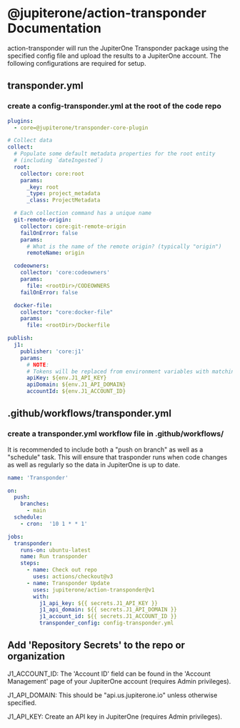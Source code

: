 # @jupiterone/action-transponder Documentation

action-transponder will run the JupiterOne Transponder package using the specified config file and upload the results to a JupiterOne account. The following configurations are required for setup.

## transponder.yml 
### create a config-transponder.yml at the root of the code repo

```yaml 
plugins:
  - core=@jupiterone/transponder-core-plugin

# Collect data
collect:
  # Populate some default metadata properties for the root entity
  # (including `dateIngested`)
  root:
    collector: core:root
    params:
      _key: root
      _type: project_metadata
      _class: ProjectMetadata

  # Each collection command has a unique name
  git-remote-origin:
    collector: core:git-remote-origin
    failOnError: false
    params:
      # What is the name of the remote origin? (typically "origin")
      remoteName: origin

  codeowners:
    collector: 'core:codeowners'
    params:
      file: <rootDir>/CODEOWNERS
    failOnError: false

  docker-file:
    collector: "core:docker-file"
    params:
      file: <rootDir>/Dockerfile

publish:
  j1:
    publisher: 'core:j1'
    params:
      # NOTE:
      # Tokens will be replaced from environment variables with matching name.
      apiKey: ${env.J1_API_KEY}
      apiDomain: ${env.J1_API_DOMAIN}
      accountId: ${env.J1_ACCOUNT_ID}
```

## .github/workflows/transponder.yml
### create a transponder.yml workflow file in .github/workflows/
It is recommended to include both a "push on branch" as well as a "schedule" task. This will ensure that trasponder runs when code changes as well as regularly so the data in JupiterOne is up to date. 

```yaml
name: 'Transponder'

on:
  push:
    branches:
      - main
  schedule:
    - cron:  '10 1 * * 1'

jobs:
  transponder:
    runs-on: ubuntu-latest
    name: Run transponder
    steps:
      - name: Check out repo
        uses: actions/checkout@v3
      - name: Transponder Update
        uses: jupiterone/action-transponder@v1
        with:
          j1_api_key: ${{ secrets.J1_API_KEY }}
          j1_api_domain: ${{ secrets.J1_API_DOMAIN }}
          j1_account_id: ${{ secrets.J1_ACCOUNT_ID }}
          transponder_config: config-transponder.yml
```

## Add 'Repository Secrets' to the repo or organization
J1_ACCOUNT_ID: The 'Account ID' field can be found in the 'Account Management' page of your JupiterOne account (requires Admin privileges).  

J1_API_DOMAIN: This should be "api.us.jupiterone.io" unless otherwise specified.

J1_API_KEY: Create an API key in JupiterOne (requires Admin privileges).
